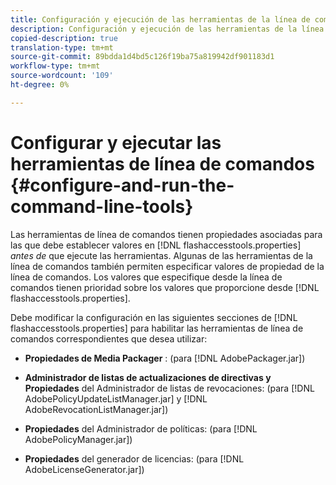 ```yaml
---
title: Configuración y ejecución de las herramientas de la línea de comandos
description: Configuración y ejecución de las herramientas de la línea de comandos
copied-description: true
translation-type: tm+mt
source-git-commit: 89bdda1d4bd5c126f19ba75a819942df901183d1
workflow-type: tm+mt
source-wordcount: '109'
ht-degree: 0%

---
```



# Configurar y ejecutar las herramientas de línea de comandos {#configure-and-run-the-command-line-tools}

Las herramientas de línea de comandos tienen propiedades asociadas para las que debe establecer valores en [!DNL flashaccesstools.properties] *antes de* que ejecute las herramientas. Algunas de las herramientas de la línea de comandos también permiten especificar valores de propiedad de la línea de comandos. Los valores que especifique desde la línea de comandos tienen prioridad sobre los valores que proporcione desde [!DNL flashaccesstools.properties].

Debe modificar la configuración en las siguientes secciones de [!DNL flashaccesstools.properties] para habilitar las herramientas de línea de comandos correspondientes que desea utilizar:

* **Propiedades de Media Packager** : (para  [!DNL AdobePackager.jar])

* **Administrador de listas de actualizaciones de directivas y Propiedades**  del Administrador de listas de revocaciones: (para  [!DNL AdobePolicyUpdateListManager.jar] y  [!DNL AdobeRevocationListManager.jar])

* **Propiedades**  del Administrador de políticas: (para  [!DNL AdobePolicyManager.jar])

* **Propiedades**  del generador de licencias: (para  [!DNL AdobeLicenseGenerator.jar])